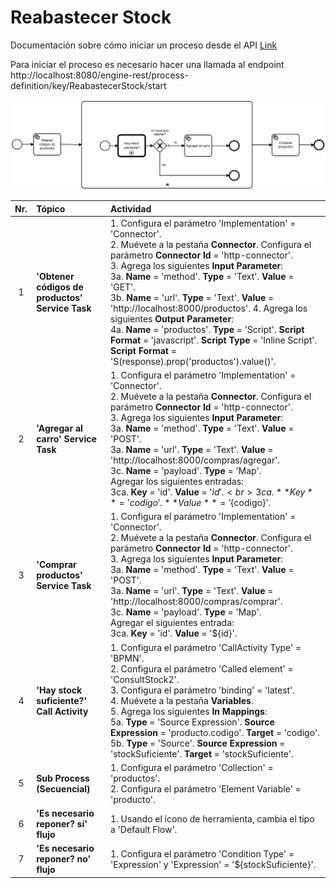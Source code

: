 # Reabastecer Stock

Documentación sobre cómo iniciar un proceso desde el API [Link](https://docs.camunda.org/manual/7.9/reference/rest/process-definition/post-start-process-instance/)

Para iniciar el proceso es necesario hacer una llamada al endpoint http://localhost:8080/engine-rest/process-definition/key/ReabastecerStock/start

![BPMN Diagram](ReabastecerStock.png)

|   Nr. | Tópico                                          | Actividad                                                                                                                                                                                                                                                                                                                                                                                                                                                                                                                                                                                                                                                                                                                                                                                                         |
| :---: | :---                                            | :---                                                                                                                                                                                                                                                                                                                                                                                                                                                                                                                                                                                                                                                                                                                                                                                                              |
|     1 | **'Obtener códigos de productos' Service Task** | 1. Configura el parámetro 'Implementation' = 'Connector'. <br> 2. Muévete a la pestaña **Connector**. Configura el parámetro **Connector Id** = 'http-connector'.<br> 3. Agrega los siguientes **Input Parameter**:<br> 3a. **Name** = 'method'. **Type** = 'Text'. **Value** = 'GET'. <br> 3b. **Name** = 'url'. **Type** = 'Text'. **Value** = 'http://localhost:8000/productos'. 4. Agrega los siguientes **Output Parameter**:<br> 4a. **Name** = 'productos'. **Type** = 'Script'. **Script Format** = 'javascript'. **Script Type** = 'Inline Script'. **Script Format** = 'S(response).prop('productos').value()'.                                                                                                                                                                                         |
|     2 | **'Agregar al carro' Service Task**             | 1. Configura el parámetro 'Implementation' = 'Connector'. <br> 2. Muévete a la pestaña **Connector**. Configura el parámetro **Connector Id** = 'http-connector'.<br> 3. Agrega los siguientes **Input Parameter**:<br> 3a. **Name** = 'method'. **Type** = 'Text'. **Value** = 'POST'. <br> 3a. **Name** = 'url'. **Type** = 'Text'. **Value** = 'http://localhost:8000/compras/agregar'. <br> 3c. **Name** = 'payload'. **Type** = 'Map'. <br> Agregar los siguientes entradas:<br> 3ca. **Key** = 'id'. **Value** = '${id}'. <br> 3ca. **Key** = 'codigo'. **Value** = '${codigo}'.                                                                                                                                                                                                                      |
|     3 | **'Comprar productos' Service Task** | 1. Configura el parámetro 'Implementation' = 'Connector'. <br> 2. Muévete a la pestaña **Connector**. Configura el parámetro **Connector Id** = 'http-connector'.<br> 3. Agrega los siguientes **Input Parameter**:<br> 3a. **Name** = 'method'. **Type** = 'Text'. **Value** = 'POST'. <br> 3a. **Name** = 'url'. **Type** = 'Text'. **Value** = 'http://localhost:8000/compras/comprar'. <br> 3c. **Name** = 'payload'. **Type** = 'Map'. <br> Agregar el siguientes entrada:<br> 3ca. **Key** = 'id'. **Value** = '${id}'.                                                                                                                                                                                                             |
|     4 | **'Hay stock suficiente?' Call Activity** | 1. Configura el parámetro 'CallActivity Type' = 'BPMN'. <br>  2. Configura el parámetro 'Called element' = 'ConsultStock2'. <br> 3. Configura el parámetro 'binding' = 'latest'. <br> 4. Muévete a la pestaña **Variables**. <br> 5. Agrega los siguientes **In Mappings**:<br> 5a. **Type** = 'Source Expression'. **Source Expression** = 'producto.codigo'. **Target** = 'codigo'. <br> 5b. **Type** = 'Source'. **Source Expression** = 'stockSuficiente'. **Target** = 'stockSuficiente'. |
|     5 | **Sub Process (Secuencial)** | 1. Configura el parámetro 'Collection' = 'productos'. <br>  2. Configura el parámetro 'Element Variable' = 'producto'.|
|     6 | **'Es necesario reponer? sí' flujo**            | 1. Usando el ícono de herramienta, cambia el tipo a 'Default Flow'.                                                                                                                                                                                                                                                                                                                                                                                                                                                                                                                                                                                                                                                                                                                                               |
|     7 | **'Es necesario reponer? no' flujo**            | 1. Configura el parámetro 'Condition Type' = 'Expression' y 'Expression' = '${stockSuficiente}'.                                                                                                                                                                                                                                                                                                                                                                                                                                                                                                                                                                                                                                                                                                                  |
